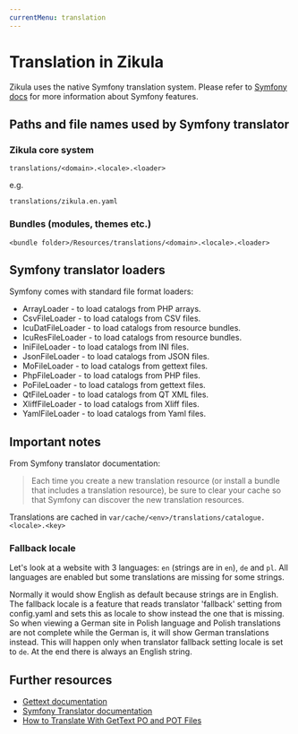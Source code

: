 ```yaml
---
currentMenu: translation
---
```

# Translation in Zikula

Zikula uses the native Symfony translation system. Please refer to [Symfony docs](https://symfony.com/doc/current/translation.html) for more information about Symfony features.

## Paths and file names used by Symfony translator

### Zikula core system

```
translations/<domain>.<locale>.<loader>
```

e.g.

```
translations/zikula.en.yaml
```

### Bundles (modules, themes etc.)

```
<bundle folder>/Resources/translations/<domain>.<locale>.<loader>
```

## Symfony translator loaders

Symfony comes with standard file format loaders:

- ArrayLoader - to load catalogs from PHP arrays.
- CsvFileLoader - to load catalogs from CSV files.
- IcuDatFileLoader - to load catalogs from resource bundles.
- IcuResFileLoader - to load catalogs from resource bundles.
- IniFileLoader - to load catalogs from INI files.
- JsonFileLoader - to load catalogs from JSON files.
- MoFileLoader - to load catalogs from gettext files.
- PhpFileLoader - to load catalogs from PHP files.
- PoFileLoader - to load catalogs from gettext files.
- QtFileLoader - to load catalogs from QT XML files.
- XliffFileLoader - to load catalogs from Xliff files.
- YamlFileLoader - to load catalogs from Yaml files.

## Important notes

From Symfony translator documentation:

> Each time you create a new translation resource (or install a bundle that includes a translation resource), be sure to
clear your cache so that Symfony can discover the new translation resources.

Translations are cached in `var/cache/<env>/translations/catalogue.<locale>.<key>`

### Fallback locale

Let's look at a website with 3 languages: `en` (strings are in `en`), `de` and `pl`.
All languages are enabled but some translations are missing for some strings.

Normally it would show English as default because strings are in English.
The fallback locale is a feature that reads translator 'fallback' setting from config.yaml
and sets this as locale to show instead the one that is missing.
So when viewing a German site in Polish language and Polish translations are not complete
while the German is, it will show German translations instead. This will happen only
when translator fallback setting locale is set to `de`. At the end there is always an English string.

## Further resources

- [Gettext documentation](https://www.gnu.org/software/gettext/manual/gettext.html#I18n_002c-L10n_002c-and-Such)
- [Symfony Translator documentation](https://symfony.com/doc/current/translation.html)
- [How to Translate With GetText PO and POT Files](https://www.icanlocalize.com/site/tutorials/how-to-translate-with-gettext-po-and-pot-files/)
